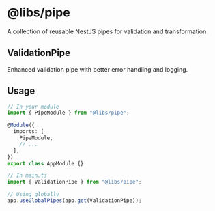 # @libs/pipe

A collection of reusable NestJS pipes for validation and transformation.

## ValidationPipe

Enhanced validation pipe with better error handling and logging.

## Usage

```typescript
// In your module
import { PipeModule } from "@libs/pipe";

@Module({
  imports: [
    PipeModule,
    // ...
  ],
})
export class AppModule {}

// In main.ts
import { ValidationPipe } from "@libs/pipe";

// Using globally
app.useGlobalPipes(app.get(ValidationPipe));
```
